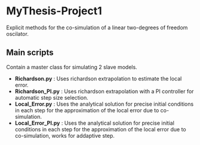 # MyThesis-Project1
Explicit methods for the co-simulation of a linear two-degrees of freedom oscilator.

## Main scripts
Contain a master class for simulating 2 slave models.
* __Richardson.py__ : Uses richardson extrapolation to estimate the local error.
* __Richardson_PI.py__ : Uses richardson extrapolation with a PI controller for automatic step size selection.
* __Local_Error.py__ : Uses the analytical solution for precise initial conditions in each step for the approximation of the local error due to co-simulation.
* __Local_Error_PI.py__ : Uses the analytical solution for precise initial conditions in each step for the approximation of the local error due to co-simulation, works for addaptive step.
